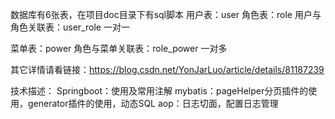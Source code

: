 数据库有6张表，在项目doc目录下有sql脚本
用户表：user
角色表：role
用户与角色关联表：user_role  一对一

菜单表：power
角色与菜单关联表：role_power 一对多


其它详情请看链接：https://blog.csdn.net/YonJarLuo/article/details/81187239

技术描述：
    Springboot：使用及常用注解
    mybatis：pageHelper分页插件的使用，generator插件的使用，动态SQL
    aop：日志切面，配置日志管理